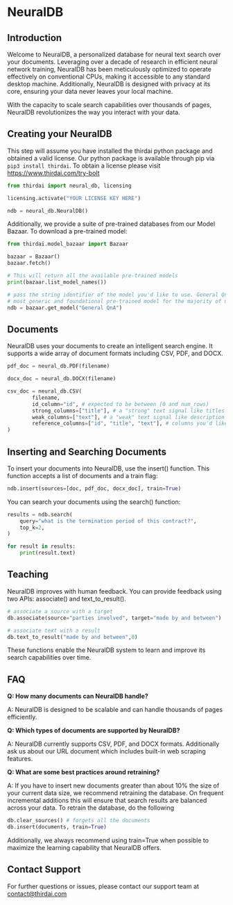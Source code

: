 # NeuralDB

## Introduction

Welcome to NeuralDB, a personalized database for neural text search over your documents. Leveraging over a decade of research in efficient neural network training, NeuralDB has been meticulously optimized to operate effectively on conventional CPUs, making it accessible to any standard desktop machine. Additionally, NeuralDB is designed with privacy at its core, ensuring your data never leaves your local machine. 

With the capacity to scale search capabilities over thousands of pages, NeuralDB revolutionizes the way you interact with your data.

## Creating your NeuralDB

This step will assume you have installed the thirdai python package and obtained a valid license. Our python package is available through pip via ```pip3 install thirdai```. To obtain a license please visit https://www.thirdai.com/try-bolt 

```python
from thirdai import neural_db, licensing

licensing.activate("YOUR LICENSE KEY HERE")

ndb = neural_db.NeuralDB()
```

Additionally, we provide a suite of pre-trained databases from our Model Bazaar. To download a pre-trained model:

```python
from thirdai.model_bazaar import Bazaar

bazaar = Bazaar()
bazaar.fetch()

# This will return all the available pre-trained models
print(bazaar.list_model_names())

# pass the string identifier of the model you'd like to use. General QnA is our 
# most generic and foundational pre-trained model for the majority of use cases. 
ndb = bazaar.get_model("General QnA")
```

## Documents

NeuralDB uses your documents to create an intelligent search engine. It supports a wide array of document formats including CSV, PDF, and DOCX.

```python
pdf_doc = neural_db.PDF(filename)

docx_doc = neural_db.DOCX(filename)

csv_doc = neural_db.CSV(
        filename,
        id_column="id", # expected to be between [0 and num_rows)
        strong_columns=["title"], # a "strong" text signal like titles or tags
        weak_columns=["text"], # a "weak" text signal like description or bullets
        reference_columns=["id", "title", "text"], # columns you'd like shown in subsequent search results
)
```

## Inserting and Searching Documents

To insert your documents into NeuralDB, use the insert() function. This function accepts a list of documents and a train flag:

```python
ndb.insert(sources=[doc, pdf_doc, docx_doc], train=True)
```

You can search your documents using the search() function:

```python
results = ndb.search(
    query="what is the termination period of this contract?",
    top_k=2,
)

for result in results:
    print(result.text)
```

## Teaching

NeuralDB improves with human feedback. You can provide feedback using two APIs: associate() and text_to_result().

```python
# associate a source with a target
db.associate(source="parties involved", target="made by and between")

# associate text with a result
db.text_to_result("made by and between",0)
```
These functions enable the NeuralDB system to learn and improve its search capabilities over time.

## FAQ

**Q: How many documents can NeuralDB handle?**

A: NeuralDB is designed to be scalable and can handle thousands of pages efficiently.

**Q: Which types of documents are supported by NeuralDB?**

A: NeuralDB currently supports CSV, PDF, and DOCX formats. Additionally ask us about our URL document which includes built-in web scraping features.

**Q: What are some best practices around retraining?**

A: If you have to insert new documents greater than about 10% the size of your current data size, we recommend retraining the database. On frequent incremental additions this will ensure that search results are balanced across your data. To retrain the database, do the following
```python
db.clear_sources() # forgets all the documents
db.insert(documents, train=True)
```

Additionally, we always recommend using train=True when possible to maximize the learning capability that NeuralDB offers. 


## Contact Support

For further questions or issues, please contact our support team at contact@thirdai.com